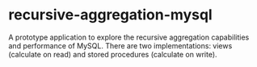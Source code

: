 recursive-aggregation-mysql
===========================

A prototype application to explore the recursive aggregation capabilities and performance of MySQL. There are two implementations: views (calculate on read) and stored procedures (calculate on write).
